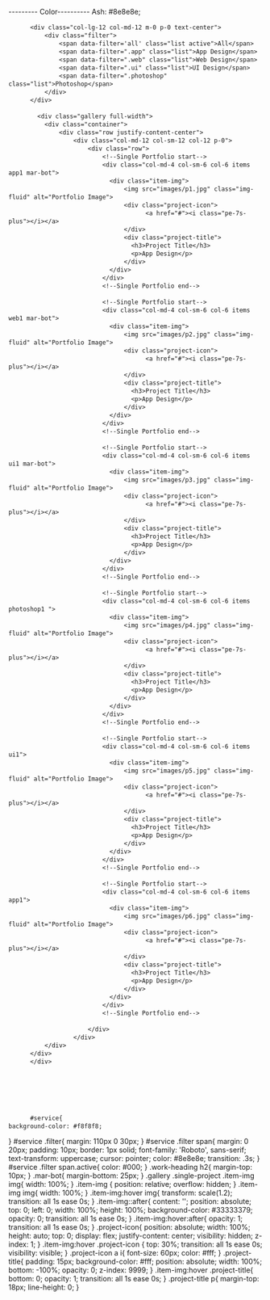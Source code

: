 --------- Color----------
Ash: #8e8e8e;



          <div class="col-lg-12 col-md-12 m-0 p-0 text-center">
              <div class="filter">
                  <span data-filter='all' class="list active">All</span>
                  <span data-filter=".app" class="list">App Design</span>
                  <span data-filter=".web" class="list">Web Design</span>
                  <span data-filter=".ui" class="list">UI Design</span>
                  <span data-filter=".photoshop" class="list">Photoshop</span>
              </div>
          </div>

            <div class="gallery full-width">
              <div class="container">
                  <div class="row justify-content-center">
                      <div class="col-md-12 col-sm-12 col-12 p-0">
                          <div class="row">
                              <!--Single Portfolio start-->
                              <div class="col-md-4 col-sm-6 col-6 items app1 mar-bot">
                                <div class="item-img">
                                    <img src="images/p1.jpg" class="img-fluid" alt="Portfolio Image">
                                    <div class="project-icon">
                                          <a href="#"><i class="pe-7s-plus"></i></a>
                                    </div>
                                    <div class="project-title">
                                      <h3>Project Title</h3>
                                      <p>App Design</p>
                                    </div>
                                </div>
                              </div>
                              <!--Single Portfolio end-->
 
                              <!--Single Portfolio start-->
                              <div class="col-md-4 col-sm-6 col-6 items web1 mar-bot">
                                <div class="item-img">
                                    <img src="images/p2.jpg" class="img-fluid" alt="Portfolio Image">
                                    <div class="project-icon">
                                          <a href="#"><i class="pe-7s-plus"></i></a>
                                    </div>
                                    <div class="project-title">
                                      <h3>Project Title</h3>
                                      <p>App Design</p>
                                    </div>
                                </div>
                              </div>
                              <!--Single Portfolio end-->
 
                              <!--Single Portfolio start-->
                              <div class="col-md-4 col-sm-6 col-6 items ui1 mar-bot">
                                <div class="item-img">
                                    <img src="images/p3.jpg" class="img-fluid" alt="Portfolio Image">
                                    <div class="project-icon">
                                          <a href="#"><i class="pe-7s-plus"></i></a>
                                    </div>
                                    <div class="project-title">
                                      <h3>Project Title</h3>
                                      <p>App Design</p>
                                    </div>
                                </div>
                              </div>
                              <!--Single Portfolio end-->
 
                              <!--Single Portfolio start-->
                              <div class="col-md-4 col-sm-6 col-6 items photoshop1 ">
                                <div class="item-img">
                                    <img src="images/p4.jpg" class="img-fluid" alt="Portfolio Image">
                                    <div class="project-icon">
                                          <a href="#"><i class="pe-7s-plus"></i></a>
                                    </div>
                                    <div class="project-title">
                                      <h3>Project Title</h3>
                                      <p>App Design</p>
                                    </div>
                                </div>
                              </div>
                              <!--Single Portfolio end-->
 
                              <!--Single Portfolio start-->
                              <div class="col-md-4 col-sm-6 col-6 items ui1">
                                <div class="item-img">
                                    <img src="images/p5.jpg" class="img-fluid" alt="Portfolio Image">
                                    <div class="project-icon">
                                          <a href="#"><i class="pe-7s-plus"></i></a>
                                    </div>
                                    <div class="project-title">
                                      <h3>Project Title</h3>
                                      <p>App Design</p>
                                    </div>
                                </div>
                              </div>
                              <!--Single Portfolio end-->
 
                              <!--Single Portfolio start-->
                              <div class="col-md-4 col-sm-6 col-6 items app1">
                                <div class="item-img">
                                    <img src="images/p6.jpg" class="img-fluid" alt="Portfolio Image">
                                    <div class="project-icon">
                                          <a href="#"><i class="pe-7s-plus"></i></a>
                                    </div>
                                    <div class="project-title">
                                      <h3>Project Title</h3>
                                      <p>App Design</p>
                                    </div>
                                </div>
                              </div>
                              <!--Single Portfolio end-->
 
                          </div>
                      </div>                    
              </div>
          </div>
          </div>






          #service{
    background-color: #f8f8f8;
}
#service .filter{
    margin: 110px 0 30px;
}
#service .filter span{
    margin: 0 20px;
    padding: 10px;
    border: 1px solid;
    font-family: 'Roboto', sans-serif;
    text-transform: uppercase;
    cursor: pointer;
    color: #8e8e8e;
    transition: .3s;
}
#service .filter span.active{
    color: #000;
}
.work-heading h2{ 
    margin-top: 10px;
}
.mar-bot{
    margin-bottom: 25px;
}
.gallery .single-project .item-img img{
    width: 100%;
}
.item-img {
    position: relative;
    overflow: hidden;
}
.item-img img{
    width: 100%;
}
.item-img:hover img{
    transform: scale(1.2);
    transition: all 1s ease 0s;
}
.item-img::after{
    content: '';
    position: absolute;
    top: 0;
    left: 0;
    width: 100%;
    height: 100%;
    background-color: #33333379;
    opacity: 0;
    transition: all 1s ease 0s;
}
.item-img:hover:after{
    opacity: 1;
    transition: all 1s ease 0s;
}
.project-icon{
    position: absolute;
    width: 100%;
    height: auto;
    top: 0;
    display: flex;
    justify-content: center;
    visibility: hidden;
    z-index: 1;
}
.item-img:hover .project-icon {
    top: 30%;
    transition: all 1s ease 0s;
    visibility: visible;
}
.project-icon a i{
    font-size: 60px;
    color: #fff;
}
.project-title{
    padding: 15px;
    background-color: #fff;
    position: absolute;
    width: 100%;
    bottom: -100%;
    opacity: 0;
    z-index: 9999;
}
.item-img:hover .project-title{
    bottom: 0;
    opacity: 1;
    transition: all 1s ease 0s;
}
.project-title p{
    margin-top: 18px;
    line-height: 0;
}